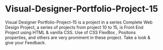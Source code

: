 # Visual-Designer-Portfolio-Project-15
Visual Designer Portfolio-Project-15 is a  project in a series Complete Web Design Project, a series of projects from project 10 to 15, is Front End  Project using HTML &amp; vanilla CSS. Use of CSS FlexBox , Positons properties, and others are very prominent in these project.  Take a look &amp; give your Feedback.

